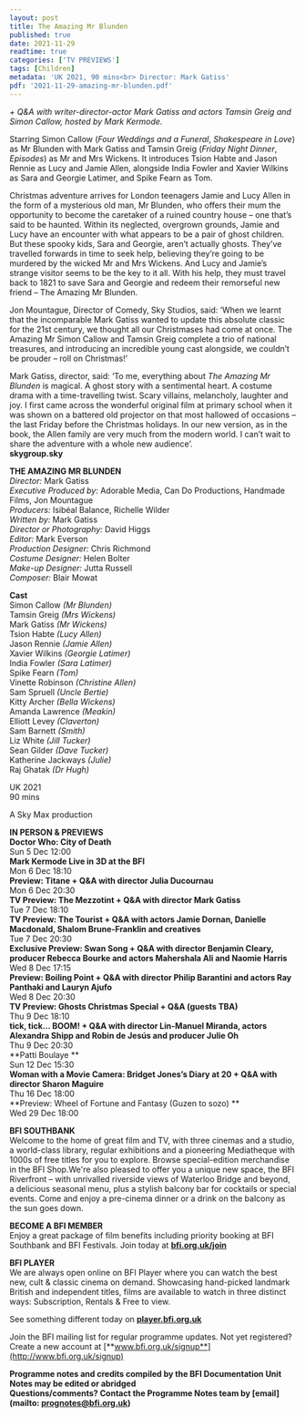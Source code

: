 ```yaml
---
layout: post
title: The Amazing Mr Blunden
published: true
date: 2021-11-29
readtime: true
categories: ['TV PREVIEWS']
tags: [Children]
metadata: 'UK 2021, 90 mins<br> Director: Mark Gatiss'
pdf: '2021-11-29-amazing-mr-blunden.pdf'
---
```


_+ Q&A with writer-director-actor Mark Gatiss and actors Tamsin Greig and Simon Callow, hosted by Mark Kermode._

Starring Simon Callow (_Four Weddings and a Funeral_, _Shakespeare in Love_) as Mr Blunden with Mark Gatiss and Tamsin Greig (_Friday Night Dinner_, _Episodes_) as Mr and Mrs Wickens. It introduces Tsion Habte and Jason Rennie as Lucy and Jamie Allen, alongside India Fowler and Xavier Wilkins as Sara and Georgie Latimer, and Spike Fearn as Tom.

Christmas adventure arrives for London teenagers Jamie and Lucy Allen in the form of a mysterious old man, Mr Blunden, who offers their mum the opportunity to become the caretaker of a ruined country house – one that’s said to be haunted. Within its neglected, overgrown grounds, Jamie and Lucy have an encounter with what appears to be a pair of ghost children. But these spooky kids, Sara and Georgie, aren’t actually ghosts. They’ve travelled forwards in time to seek help, believing they’re going to be murdered by the wicked Mr and Mrs Wickens. And Lucy and Jamie’s strange visitor seems to be the key to it all. With his help, they must travel back to 1821 to save Sara and Georgie and redeem their remorseful new friend – The Amazing Mr Blunden.

Jon Mountague, Director of Comedy, Sky Studios, said: ‘When we learnt that the incomparable Mark Gatiss wanted to update this absolute classic for the 21st century, we thought all our Christmases had come at once. The Amazing Mr Simon Callow and Tamsin Greig complete a trio of national treasures, and introducing an incredible young cast alongside, we couldn’t be prouder – roll on Christmas!’

Mark Gatiss, director, said: ‘To me, everything about _The Amazing Mr Blunden_ is magical. A ghost story with a sentimental heart. A costume drama with a time-travelling twist. Scary villains, melancholy, laughter and joy. I first came across the wonderful original film at primary school when it was shown on a battered old projector on that most hallowed of occasions – the last Friday before the Christmas holidays. In our new version, as in the book, the Allen family are very much from the modern world. I can’t wait to share the adventure with a whole new audience’.<br>
**skygroup.sky**<br>

**THE AMAZING MR BLUNDEN**<br>
_Director:_ Mark Gatiss<br>
_Executive Produced by:_  Adorable Media, Can Do Productions, Handmade Films, Jon Mountague<br>
_Producers:_ Isibéal Balance, Richelle Wilder<br>
_Written by:_ Mark Gatiss<br>
_Director or Photography:_ David Higgs<br>
_Editor:_ Mark Everson<br>
_Production Designer:_ Chris Richmond<br>
_Costume Designer:_ Helen Bolter<br>
_Make-up Designer:_ Jutta Russell<br>
_Composer:_ Blair Mowat<br>

**Cast**<br>
Simon Callow _(Mr Blunden)_<br>
Tamsin Greig _(Mrs Wickens)_<br>
Mark Gatiss _(Mr Wickens)_<br>
Tsion Habte _(Lucy Allen)_<br>
Jason Rennie _(Jamie Allen)_<br>
Xavier Wilkins _(Georgie Latimer)_<br>
India Fowler _(Sara Latimer)_<br>
Spike Fearn _(Tom)_<br>
Vinette Robinson _(Christine Allen)_<br>
Sam Spruell _(Uncle Bertie)_<br>
Kitty Archer _(Bella Wickens)_<br>
Amanda Lawrence _(Meakin)_<br>
Elliott Levey _(Claverton)_<br>
Sam Barnett _(Smith)_<br>
Liz White _(Jill Tucker)_<br>
Sean Gilder _(Dave Tucker)_<br>
Katherine Jackways _(Julie)_<br>
Raj Ghatak _(Dr Hugh)_<br>

UK 2021<br>
90 mins<br>

A Sky Max production<br>

**IN PERSON & PREVIEWS**<br>
**Doctor Who: City of Death**<br>
Sun 5 Dec 12:00<br>
**Mark Kermode Live in 3D at the BFI**<br>
Mon 6 Dec 18:10<br>
**Preview: Titane + Q&A with director Julia Ducournau**<br>
Mon 6 Dec 20:30<br>
**TV Preview: The Mezzotint + Q&A with director Mark Gatiss**<br>
Tue 7 Dec 18:10<br>
**TV Preview: The Tourist + Q&A with actors Jamie Dornan, Danielle Macdonald, Shalom Brune-Franklin and creatives**<br>
Tue 7 Dec 20:30<br>
**Exclusive Preview: Swan Song + Q&A with director Benjamin Cleary, producer Rebecca Bourke and actors Mahershala Ali and Naomie Harris**<br>
Wed 8 Dec 17:15<br>
**Preview: Boiling Point + Q&A with director Philip Barantini and actors Ray Panthaki and Lauryn Ajufo**<br>
Wed 8 Dec 20:30<br>
**TV Preview: Ghosts Christmas Special + Q&A (guests TBA)**<br>
Thu 9 Dec 18:10<br>
**tick, tick… BOOM! + Q&A with director Lin-Manuel Miranda, actors Alexandra Shipp and Robin de Jesús and producer Julie Oh**<br>
Thu 9 Dec 20:30<br>
**Patti Boulaye **<br>
Sun 12 Dec 15:30<br>
**Woman with a Movie Camera: Bridget Jones’s Diary at 20 + Q&A with director Sharon Maguire**<br>
Thu 16 Dec 18:00<br>
**Preview: Wheel of Fortune and Fantasy (Guzen to sozo)  **<br>
Wed 29 Dec 18:00<br>


**BFI SOUTHBANK**  
Welcome to the home of great film and TV, with three cinemas and a studio, a world-class library, regular exhibitions and a pioneering Mediatheque with 1000s of free titles for you to explore. Browse special-edition merchandise in the BFI Shop.We&#39;re also pleased to offer you a unique new space, the BFI Riverfront – with unrivalled riverside views of Waterloo Bridge and beyond, a delicious seasonal menu, plus a stylish balcony bar for cocktails or special events. Come and enjoy a pre-cinema dinner or a drink on the balcony as the sun goes down.  

**BECOME A BFI MEMBER**  
Enjoy a great package of film benefits including priority booking at BFI Southbank and BFI Festivals. Join today at [**bfi.org.uk/join**](http://www.bfi.org.uk/join)  

**BFI PLAYER**  
 We are always open online on BFI Player where you can watch the best new, cult &amp; classic cinema on demand. Showcasing hand-picked landmark British and independent titles, films are available to watch in three distinct ways: Subscription, Rentals &amp; Free to view.  

See something different today on [**player.bfi.org.uk**](https://player.bfi.org.uk)  

Join the BFI mailing list for regular programme updates. Not yet registered? Create a new account at [**www.bfi.org.uk/signup**](http://www.bfi.org.uk/signup)

**Programme notes and credits compiled by the BFI Documentation Unit  
Notes may be edited or abridged  
Questions/comments? Contact the Programme Notes team by [email](mailto: prognotes@bfi.org.uk)**
